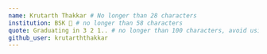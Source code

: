 ```yaml
---
name: Krutarth Thakkar # No longer than 28 characters
institution: BSK 🚩 # no longer than 58 characters
quote: Graduating in 3 2 1.. # no longer than 100 characters, avoid using quotes(") to guarantee the format remains the same.
github_user: krutarththakkar
---
```

